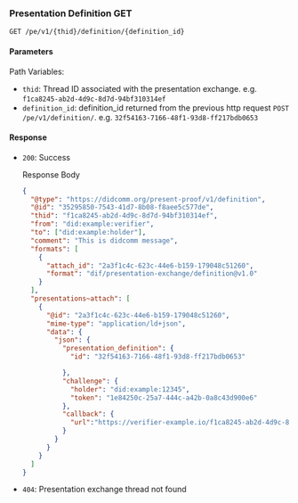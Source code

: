 ### Presentation Definition GET

`GET /pe/v1/{thid}/definition/{definition_id}`


#### Parameters

Path Variables:

* `thid`: Thread ID associated with the presentation exchange. e.g. `f1ca8245-ab2d-4d9c-8d7d-94bf310314ef`
* `definition_id`: definition_id returned from the previous http request `POST /pe/v1/definition/`. e.g. `32f54163-7166-48f1-93d8-ff217bdb0653`


#### Response

* `200`: Success

  Response Body
    ```json
    {
      "@type": "https://didcomm.org/present-proof/v1/definition",
      "@id": "35295850-7543-41d7-8b08-f8aee5c577de",    
      "thid": "f1ca8245-ab2d-4d9c-8d7d-94bf310314ef",
      "from": "did:example:verifier",
      "to": ["did:example:holder"],
      "comment": "This is didcomm message",
      "formats": [
        {
          "attach_id": "2a3f1c4c-623c-44e6-b159-179048c51260",
          "format": "dif/presentation-exchange/definition@v1.0"
        }
      ],
      "presentations~attach": [
        {
          "@id": "2a3f1c4c-623c-44e6-b159-179048c51260",
          "mime-type": "application/ld+json",
          "data": {
            "json": {
              "presentation_definition": {
                "id": "32f54163-7166-48f1-93d8-ff217bdb0653"
  
              },
              "challenge": {
                "holder": "did:example:12345",
                "token": "1e84250c-25a7-444c-a42b-0a8c43d900e6"
              },
              "callback": {
                "url":"https://verifier-example.io/f1ca8245-ab2d-4d9c-8d7d-94bf310314ef/status"
              }
            }
          }
        }
      ]
    }
    ```
* `404`: Presentation exchange thread not found

